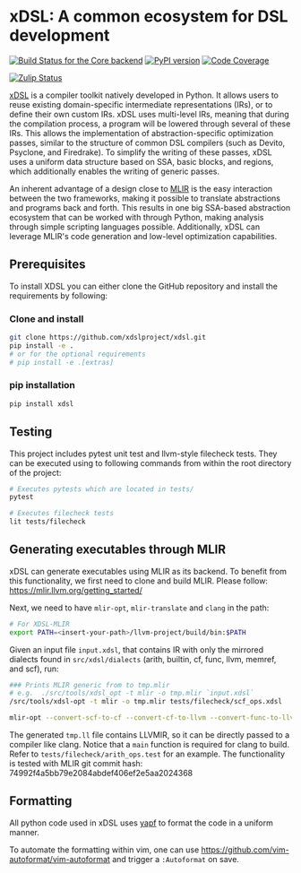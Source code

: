 # xDSL: A common ecosystem for DSL development

[![Build Status for the Core backend](https://github.com/xdslproject/xdsl/actions/workflows/ci-core.yml/badge.svg)](https://github.com/xdslproject/xdsl/actions/workflows/ci-core.yml?query=workflow%3A%22CI+-+Python+application%22++)
[![PyPI version](https://badge.fury.io/py/xdsl.svg)](https://badge.fury.io/py/xdsl)
[![Code Coverage](https://codecov.io/gh/xdslproject/xdsl/main/graph/badge.svg)](https://codecov.io/gh/xdslproject/xdsl)

[![Zulip Status](https://img.shields.io/badge/chat-on%20zulip-%2336C5F0)](https://xdsl.zulipchat.com)

[xDSL](http://www.xdsl.dev) is a compiler toolkit natively developed in Python.
It allows users to reuse existing domain-specific intermediate representations
(IRs), or to define their own custom IRs. xDSL uses multi-level IRs, meaning
that during the compilation process, a program will be lowered through several
of these IRs. This allows the implementation of abstraction-specific
optimization passes, similar to the structure of common DSL compilers (such as
Devito, Psyclone, and Firedrake). To simplify the writing of these passes, xDSL
uses a uniform data structure based on SSA, basic blocks, and regions, which
additionally enables the writing of generic passes.

An inherent advantage of a design close to [MLIR](https://mlir.llvm.org/) is
the easy interaction between the two frameworks, making it possible to
translate abstractions and programs back and forth. This results in one big
SSA-based abstraction ecosystem that can be worked with through Python, making
analysis through simple scripting languages possible. Additionally, xDSL can
leverage MLIR's code generation and low-level optimization capabilities.

## Prerequisites

To install XDSL you can either clone the GitHub repository and install the requirements by following:

### Clone and install
```bash
git clone https://github.com/xdslproject/xdsl.git
pip install -e .
# or for the optional requirements
# pip install -e .[extras]
```

### pip installation

```bash
pip install xdsl
```

## Testing

This project includes pytest unit test and llvm-style filecheck tests. They can
be executed using to following commands from within the root directory of the
project:

```bash
# Executes pytests which are located in tests/
pytest

# Executes filecheck tests
lit tests/filecheck
```

## Generating executables through MLIR

xDSL can generate executables using MLIR as its backend.
To benefit from this functionality, we first need to clone and build MLIR.
Please follow: https://mlir.llvm.org/getting_started/

Next, we need to have `mlir-opt`, `mlir-translate` and `clang` in the path:

```bash
# For XDSL-MLIR
export PATH=<insert-your-path>/llvm-project/build/bin:$PATH
```

Given an input file `input.xdsl`, that contains IR with only the mirrored dialects
found in `src/xdsl/dialects` (arith, builtin, cf, func, llvm, memref, and scf), run:

```bash
### Prints MLIR generic from to tmp.mlir
# e.g.  ./src/tools/xdsl_opt -t mlir -o tmp.mlir `input.xdsl`
/src/tools/xdsl-opt -t mlir -o tmp.mlir tests/filecheck/scf_ops.xdsl

mlir-opt --convert-scf-to-cf --convert-cf-to-llvm --convert-func-to-llvm --convert-arith-to-llvm --convert-memref-to-llvm --reconcile-unrealized-casts tmp.mlir | mlir-translate --mlir-to-llvmir > tmp.ll
```

The generated `tmp.ll` file contains LLVMIR, so it can be directly passed to a
compiler like clang. Notice that a `main` function is required for clang to
build. Refer to `tests/filecheck/arith_ops.test` for an example. The
functionality is tested with MLIR git commit hash:
74992f4a5bb79e2084abdef406ef2e5aa2024368


## Formatting

All python code used in xDSL uses [yapf](https://github.com/google/yapf) to
format the code in a uniform manner.

To automate the formatting within vim, one can use
https://github.com/vim-autoformat/vim-autoformat and trigger a `:Autoformat` on
save.
